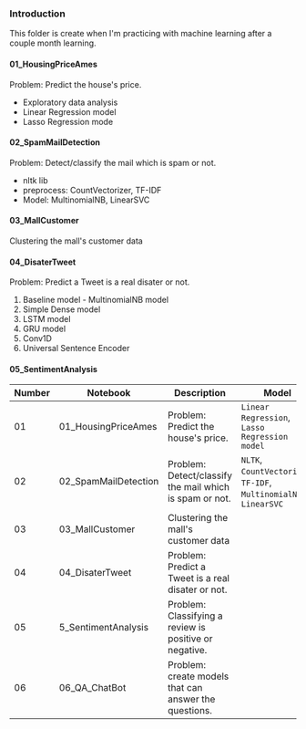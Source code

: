 ### Introduction
This folder is create when I'm practicing with machine learning after a couple month learning.

#### 01_HousingPriceAmes
Problem: Predict the house's price.
- Exploratory data analysis
- Linear Regression model
- Lasso Regression mode
#### 02_SpamMailDetection
Problem: Detect/classify the mail which is spam or not. 
 - nltk lib
 - preprocess: CountVectorizer, TF-IDF
 - Model: MultinomialNB, LinearSVC

#### 03_MallCustomer
Clustering the mall's customer data

#### 04_DisaterTweet
Problem: Predict a Tweet is a real disater or not.

1. Baseline model - MultinomialNB model
2. Simple Dense model
3. LSTM model 
4. GRU model
5. Conv1D
6. Universal Sentence Encoder

#### 05_SentimentAnalysis
 




| Number | Notebook | Description | Model | Note |
| ----- |  ----- |  ----- |  ----- |  ----- |
| 01 | 01_HousingPriceAmes | Problem: Predict the house's price. | `Linear Regression`,<br>`Lasso Regression model` |
| 02 | 02_SpamMailDetection | Problem: Detect/classify the mail which is spam or not. | `NLTK`,<br>`CountVectorizer`,<br>`TF-IDF`,<br>`MultinomialNB`,<br>`LinearSVC`
| 03 | 03_MallCustomer | Clustering the mall's customer data |
| 04 | 04_DisaterTweet | Problem: Predict a Tweet is a real disater or not. |
| 05 | 5_SentimentAnalysis | Problem: Classifying a review is positive or negative. |
| 06 | 06_QA_ChatBot | Problem: create models that can answer the questions. |

